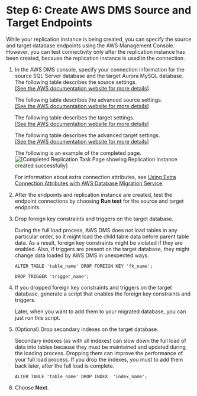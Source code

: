 # Step 6: Create AWS DMS Source and Target Endpoints<a name="chap-sqlserver2aurora.steps.createsourcetargetendpoints"></a>

While your replication instance is being created, you can specify the source and target database endpoints using the AWS Management Console\. However, you can test connectivity only after the replication instance has been created, because the replication instance is used in the connection\.

1. In the AWS DMS console, specify your connection information for the source SQL Server database and the target Aurora MySQL database\. The following table describes the source settings\.    
[\[See the AWS documentation website for more details\]](http://docs.aws.amazon.com/dms/latest/sbs/chap-sqlserver2aurora.steps.createsourcetargetendpoints.html)

   The following table describes the advanced source settings\.    
[\[See the AWS documentation website for more details\]](http://docs.aws.amazon.com/dms/latest/sbs/chap-sqlserver2aurora.steps.createsourcetargetendpoints.html)

   The following table describes the target settings\.    
[\[See the AWS documentation website for more details\]](http://docs.aws.amazon.com/dms/latest/sbs/chap-sqlserver2aurora.steps.createsourcetargetendpoints.html)

   The following table describes the advanced target settings\.    
[\[See the AWS documentation website for more details\]](http://docs.aws.amazon.com/dms/latest/sbs/chap-sqlserver2aurora.steps.createsourcetargetendpoints.html)

   The following is an example of the completed page\.  
![\[Completed Replication Task Page showing Replication instance created successfully\]](http://docs.aws.amazon.com/dms/latest/sbs/images/sbs-rdsqlserver2aurora-dmsconnect.png)

   For information about extra connection attributes, see [Using Extra Connection Attributes with AWS Database Migration Service](https://docs.aws.amazon.com/dms/latest/userguide/CHAP_Introduction.ConnectionAttributes.html)\.

1. After the endpoints and replication instance are created, test the endpoint connections by choosing **Run test** for the source and target endpoints\.

1. Drop foreign key constraints and triggers on the target database\.

   During the full load process, AWS DMS does not load tables in any particular order, so it might load the child table data before parent table data\. As a result, foreign key constraints might be violated if they are enabled\. Also, if triggers are present on the target database, they might change data loaded by AWS DMS in unexpected ways\.

   ```
   ALTER TABLE 'table_name' DROP FOREIGN KEY 'fk_name';
   
   DROP TRIGGER 'trigger_name';
   ```

1. If you dropped foreign key constraints and triggers on the target database, generate a script that enables the foreign key constraints and triggers\.

   Later, when you want to add them to your migrated database, you can just run this script\.

1. \(Optional\) Drop secondary indexes on the target database\.

   Secondary indexes \(as with all indexes\) can slow down the full load of data into tables because they must be maintained and updated during the loading process\. Dropping them can improve the performance of your full load process\. If you drop the indexes, you must to add them back later, after the full load is complete\.

   ```
   ALTER TABLE 'table_name' DROP INDEX  'index_name';
   ```

1. Choose **Next**\.